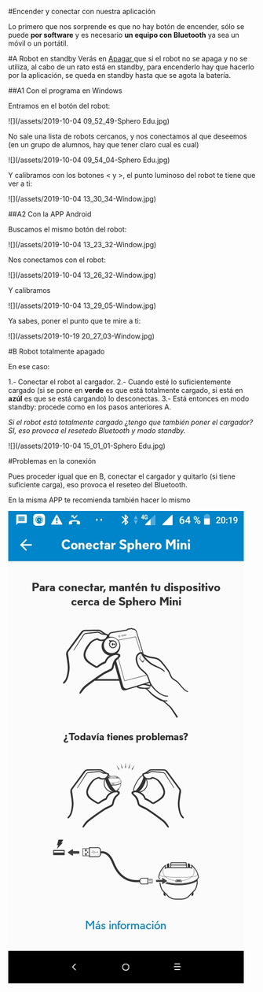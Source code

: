 #Encender y conectar con nuestra aplicación

Lo primero que nos sorprende es que no hay botón de encender, sólo se puede **por software** y es necesario **un equipo con Bluetooth** ya sea un móvil o un portátil.

#A Robot en standby
Verás en [Apagar ](/pros-and-cons.md) que si el robot no se apaga y no se utiliza, al cabo de un rato está en standby, para encenderlo hay que hacerlo por la aplicación, se queda en standby hasta que se agota la batería.

##A1 Con el programa en Windows

Entramos en el botón del robot:

![](/assets/2019-10-04 09_52_49-Sphero Edu.jpg)

No sale una lista de robots cercanos, y nos conectamos al que deseemos (en un grupo de alumnos, hay que tener claro cual es cual)

![](/assets/2019-10-04 09_54_04-Sphero Edu.jpg)

Y calibramos con los botones < y >, el punto luminoso del robot te tiene que ver a ti:

![](/assets/2019-10-04 13_30_34-Window.jpg)

##A2 Con la APP Android

Buscamos el mismo botón del robot:

![](/assets/2019-10-04 13_23_32-Window.jpg)

Nos conectamos con el robot:

![](/assets/2019-10-04 13_26_32-Window.jpg)

Y calibramos

![](/assets/2019-10-04 13_29_05-Window.jpg)

Ya sabes, poner el punto que te mire a ti:

![](/assets/2019-10-19 20_27_03-Window.jpg)

#B Robot totalmente apagado

En ese caso:

1.- Conectar el robot al cargador.
2.- Cuando esté lo suficientemente cargado (si se pone en **verde** es que está totalmente cargado, si está en **azúl** es que se está cargando) lo desconectas.
3.- Está entonces en modo standby: procede como en los pasos anteriores A.

*Si el robot está totalmente cargado ¿tengo que también poner el cargador? SI, eso provoca el resetedo Bluetooth y modo standby.*

![](/assets/2019-10-04 15_01_01-Sphero Edu.jpg)

#Problemas en la conexión

Pues proceder igual que en B, conectar el cargador y quitarlo (si tiene suficiente carga), eso provoca el reseteo del Bluetooth.

En la misma APP te recomienda también hacer lo mismo

![](/assets/a3f68000-0949-4471-8e23-fbb49eb79138.jpg)